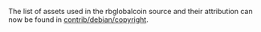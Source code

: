 The list of assets used in the rbglobalcoin source and their attribution can now be found in [contrib/debian/copyright](../contrib/debian/copyright).
